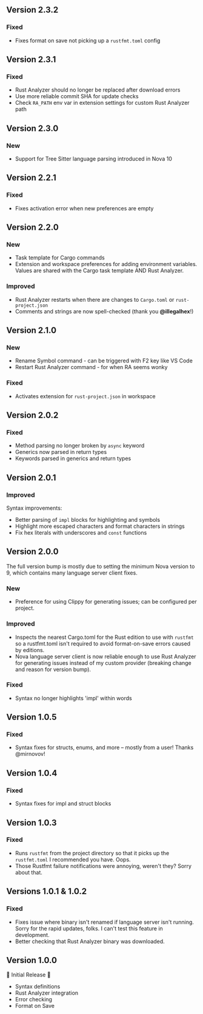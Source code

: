 ## Version 2.3.2

### Fixed

- Fixes format on save not picking up a `rustfmt.toml` config

## Version 2.3.1

### Fixed

- Rust Analyzer should no longer be replaced after download errors
- Use more reliable commit SHA for update checks
- Check `RA_PATH` env var in extension settings for custom Rust Analyzer path

## Version 2.3.0

### New

- Support for Tree Sitter language parsing introduced in Nova 10

## Version 2.2.1

### Fixed

- Fixes activation error when new preferences are empty

## Version 2.2.0

### New

- Task template for Cargo commands
- Extension and workspace preferences for adding environment variables. Values are shared with the Cargo task template AND Rust Analyzer.

### Improved

- Rust Analyzer restarts when there are changes to `Cargo.toml` or `rust-project.json`
- Comments and strings are now spell-checked (thank you **@illegalhex**!)

## Version 2.1.0

### New

- Rename Symbol command - can be triggered with F2 key like VS Code
- Restart Rust Analyzer command - for when RA seems wonky

### Fixed

- Activates extension for `rust-project.json` in workspace

## Version 2.0.2

### Fixed

- Method parsing no longer broken by `async` keyword
- Generics now parsed in return types
- Keywords parsed in generics and return types

## Version 2.0.1

### Improved

Syntax improvements:

- Better parsing of `impl` blocks for highlighting and symbols
- Highlight more escaped characters and format characters in strings
- Fix hex literals with underscores and `const` functions

## Version 2.0.0

The full version bump is mostly due to setting the minimum Nova version to 9, which contains many language server client fixes.

### New

- Preference for using Clippy for generating issues; can be configured per project.

### Improved

- Inspects the nearest Cargo.toml for the Rust edition to use with `rustfmt` so a rustfmt.toml isn't required to avoid format-on-save errors caused by editions.
- Nova language server client is now reliable enough to use Rust Analyzer for generating issues instead of my custom provider (breaking change and reason for version bump).

### Fixed

- Syntax no longer highlights 'impl' within words

## Version 1.0.5

### Fixed

- Syntax fixes for structs, enums, and more – mostly from a user! Thanks @mirnovov!

## Version 1.0.4

### Fixed

- Syntax fixes for impl and struct blocks

## Version 1.0.3

### Fixed

- Runs `rustfmt` from the project directory so that it picks up the `rustfmt.toml` I recommended you have. Oops.
- Those Rustfmt failure notifications were annoying, weren't they? Sorry about that.

## Versions 1.0.1 & 1.0.2

### Fixed

- Fixes issue where binary isn't renamed if language server isn't running. Sorry for the rapid updates, folks. I can't test this feature in development.
- Better checking that Rust Analyzer binary was downloaded.

## Version 1.0.0

🎉 Initial Release 🎉

- Syntax definitions
- Rust Analyzer integration
- Error checking
- Format on Save

